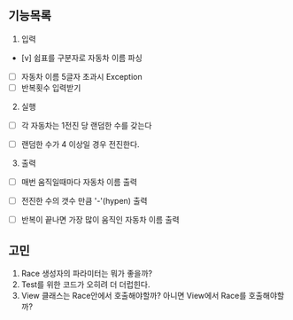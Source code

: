 ## 기능목록

1. 입력
- [v] 쉽표를 구분자로 자동차 이름 파싱
- [ ] 자동차 이름 5글자 초과시 Exception
- [ ] 반복횟수 입력받기

2. 실행
- [ ] 각 자동차는 1전진 당 랜덤한 수를 갖는다
- [ ] 랜덤한 수가 4 이상일 경우 전진한다.


3. 출력
- [ ] 매번 움직일때마다 자동차 이름 출력
- [ ] 전진한 수의 갯수 만큼 '-'(hypen) 출력
- [ ] 반복이 끝나면 가장 많이 움직인 자동차 이름 출력


## 고민
1. Race 생성자의 파라미터는 뭐가 좋을까?
2. Test를 위한 코드가 오히려 더 더럽힌다.
3. View 클래스는 Race안에서 호출해야할까?
   아니면 View에서 Race를 호출해야할까?